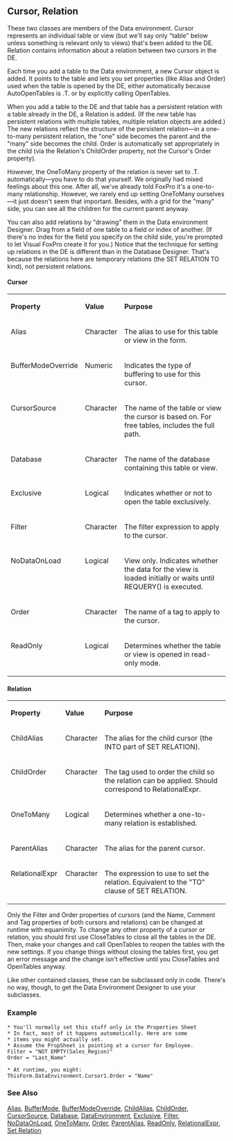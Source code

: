 ## Cursor, Relation

These two classes are members of the Data environment. Cursor represents an individual table or view (but we'll say only "table" below unless something is relevant only to views) that's been added to the DE. Relation contains information about a relation between two cursors in the DE.

Each time you add a table to the Data environment, a new Cursor object is added. It points to the table and lets you set properties (like Alias and Order) used when the table is opened by the DE, either automatically because AutoOpenTables is .T. or by explicitly calling OpenTables.

When you add a table to the DE and that table has a persistent relation with a table already in the DE, a Relation is added. (If the new table has persistent relations with multiple tables, multiple relation objects are added.) The new relations reflect the structure of the persistent relation&mdash;in a one-to-many persistent relation, the "one" side becomes the parent and the "many" side becomes the child. Order is automatically set appropriately in the child (via the Relation's ChildOrder property, not the Cursor's Order property). 

However, the OneToMany property of the relation is never set to .T. automatically&mdash;you have to do that yourself. We originally had mixed feelings about this one. After all, we've already told FoxPro it's a one-to-many relationship. However, we rarely end up setting OneToMany ourselves&mdash;it just doesn't seem that important. Besides, with a grid for the "many" side, you can see all the children for the current parent anyway.

You can also add relations by "drawing" them in the Data environment Designer. Drag from a field of one table to a field or index of another. (If there's no index for the field you specify on the child side, you're prompted to let Visual FoxPro create it for you.) Notice that the technique for setting up relations in the DE is different than in the Database Designer. That's because the relations here are temporary relations (the SET RELATION TO kind), not persistent relations.

#### Cursor

<table>
<tr>
  <td width="25%" valign="top">
  <p><b>Property</b></p>
  </td>
  <td width=14% valign=top>
  <p><b>Value</b></p>
  </td>
  <td width=61% valign=top>
  <p><b>Purpose</b></p>
  </td>
 </tr>
<tr>
  <td width="25%" valign="top">
  <p>Alias</p>
  </td>
  <td width=14% valign=top>
  <p>Character</p>
  </td>
  <td width=61% valign=top>
  <p>The alias to use for this table or view in the form.</p>
  </td>
 </tr>
<tr>
  <td width="25%" valign="top">
  <p>BufferModeOverride</p>
  </td>
  <td width=14% valign=top>
  <p>Numeric</p>
  </td>
  <td width=61% valign=top>
  <p>Indicates the type of buffering to use for this cursor.</p>
  </td>
 </tr>
<tr>
  <td width="25%" valign="top">
  <p>CursorSource</p>
  </td>
  <td width=14% valign=top>
  <p>Character</p>
  </td>
  <td width=61% valign=top>
  <p>The name of the table or view the cursor is based on. For free tables, includes the full path.</p>
  </td>
 </tr>
<tr>
  <td width="25%" valign="top">
  <p>Database</p>
  </td>
  <td width=14% valign=top>
  <p>Character</p>
  </td>
  <td width=61% valign=top>
  <p>The name of the database containing this table or view.</p>
  </td>
 </tr>
<tr>
  <td width="25%" valign="top">
  <p>Exclusive</p>
  </td>
  <td width=14% valign=top>
  <p>Logical</p>
  </td>
  <td width=61% valign=top>
  <p>Indicates whether or not to open the table exclusively.</p>
  </td>
 </tr>
<tr>
  <td width="25%" valign="top">
  <p>Filter</p>
  </td>
  <td width=14% valign=top>
  <p>Character</p>
  </td>
  <td width=61% valign=top>
  <p>The filter expression to apply to the cursor.</p>
  </td>
 </tr>
<tr>
  <td width="25%" valign="top">
  <p>NoDataOnLoad</p>
  </td>
  <td width=14% valign=top>
  <p>Logical</p>
  </td>
  <td width=61% valign=top>
  <p>View only. Indicates whether the data for the view is loaded initially or waits until REQUERY() is executed.</p>
  </td>
 </tr>
<tr>
  <td width="25%" valign="top">
  <p>Order</p>
  </td>
  <td width=14% valign=top>
  <p>Character</p>
  </td>
  <td width=61% valign=top>
  <p>The name of a tag to apply to the cursor.</p>
  </td>
 </tr>
<tr>
  <td width="25%" valign="top">
  <p>ReadOnly</p>
  </td>
  <td width=14% valign=top>
  <p>Logical</p>
  </td>
  <td width=61% valign=top>
  <p>Determines whether the table or view is opened in read-only mode.</p>
  </td>
 </tr>
</table>

#### Relation

<table>
<tr>
  <td width="25%" valign="top">
  <p><b>Property</b></p>
  </td>
  <td width=14% valign=top>
  <p><b>Value</b></p>
  </td>
  <td width=61% valign=top>
  <p><b>Purpose</b></p>
  </td>
 </tr>
<tr>
  <td width="25%" valign="top">
  <p>ChildAlias</p>
  </td>
  <td width=14% valign=top>
  <p>Character</p>
  </td>
  <td width=61% valign=top>
  <p>The alias for the child cursor (the INTO part of SET RELATION).</p>
  </td>
 </tr>
<tr>
  <td width="25%" valign="top">
  <p>ChildOrder</p>
  </td>
  <td width=14% valign=top>
  <p>Character</p>
  </td>
  <td width=61% valign=top>
  <p>The tag used to order the child so the relation can be applied. Should correspond to RelationalExpr.</p>
  </td>
 </tr>
<tr>
  <td width="25%" valign="top">
  <p>OneToMany</p>
  </td>
  <td width=14% valign=top>
  <p>Logical</p>
  </td>
  <td width=61% valign=top>
  <p>Determines whether a one-to-many relation is established.</p>
  </td>
 </tr>
<tr>
  <td width="25%" valign="top">
  <p>ParentAlias</p>
  </td>
  <td width=14% valign=top>
  <p>Character</p>
  </td>
  <td width=61% valign=top>
  <p>The alias for the parent cursor.</p>
  </td>
 </tr>
<tr>
  <td width="25%" valign="top">
  <p>RelationalExpr</p>
  </td>
  <td width=14% valign=top>
  <p>Character</p>
  </td>
  <td width=61% valign=top>
  <p>The expression to use to set the relation. Equivalent to the &quot;TO&quot; clause of SET RELATION.</p>
  </td>
 </tr>
</table>

Only the Filter and Order properties of cursors (and the Name, Comment and Tag properties of both cursors and relations) can be changed at runtime with equanimity. To change any other property of a cursor or relation, you should first use CloseTables to close all the tables in the DE. Then, make your changes and call OpenTables to reopen the tables with the new settings. If you change things without closing the tables first, you get an error message and the change isn't effective until you CloseTables and OpenTables anyway.

Like other contained classes, these can be subclassed only in code. There's no way, though, to get the Data Environment Designer to use your subclasses.

### Example

```foxpro
* You'll normally set this stuff only in the Properties Sheet
* In fact, most of it happens automatically. Here are some
* items you might actually set.
* Assume the PropSheet is pointing at a cursor for Employee.
Filter = "NOT EMPTY(Sales_Region)"
Order = "Last_Name"

* At runtime, you might:
ThisForm.DataEnvironment.Cursor1.Order = "Name"
```
### See Also

[Alias](s4g434.md), [BufferMode](s4g338.md), [BufferModeOverride](s4g338.md), [ChildAlias](s4g435.md), [ChildOrder](s4g435.md), [CursorSource](s4g475.md), [Database](s4g475.md), [DataEnvironment](s4g494.md), [Exclusive](s4g434.md), [Filter](s4g434.md), [NoDataOnLoad](s4g613.md), [OneToMany](s4g435.md), [Order](s4g434.md), [ParentAlias](s4g435.md), [ReadOnly](s4g434.md), [RelationalExpr](s4g435.md), [Set Relation](s4g084.md)
